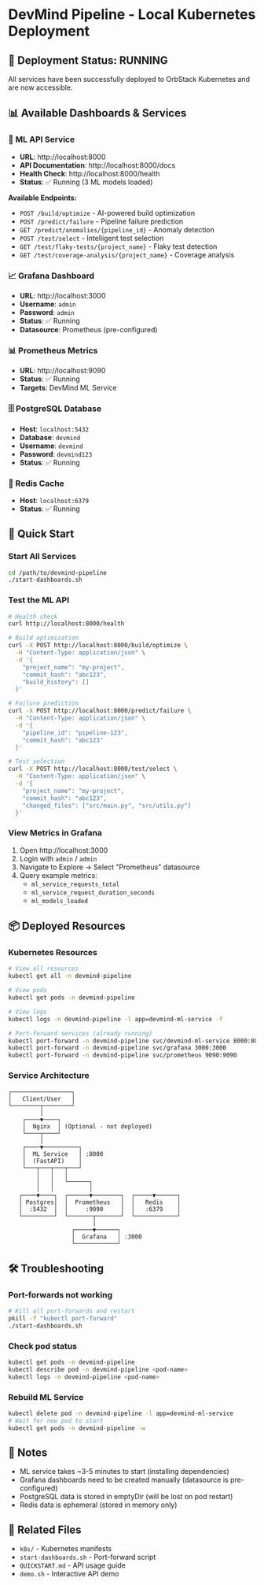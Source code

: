 # DevMind Pipeline - Local Kubernetes Deployment

## 🎉 Deployment Status: RUNNING

All services have been successfully deployed to OrbStack Kubernetes and are now accessible.

## 📊 Available Dashboards & Services

### 🤖 ML API Service
- **URL**: http://localhost:8000
- **API Documentation**: http://localhost:8000/docs
- **Health Check**: http://localhost:8000/health
- **Status**: ✅ Running (3 ML models loaded)

**Available Endpoints:**
- `POST /build/optimize` - AI-powered build optimization
- `POST /predict/failure` - Pipeline failure prediction
- `GET /predict/anomalies/{pipeline_id}` - Anomaly detection
- `POST /test/select` - Intelligent test selection
- `GET /test/flaky-tests/{project_name}` - Flaky test detection
- `GET /test/coverage-analysis/{project_name}` - Coverage analysis

### 📈 Grafana Dashboard
- **URL**: http://localhost:3000
- **Username**: `admin`
- **Password**: `admin`
- **Status**: ✅ Running
- **Datasource**: Prometheus (pre-configured)

### 📊 Prometheus Metrics
- **URL**: http://localhost:9090
- **Status**: ✅ Running
- **Targets**: DevMind ML Service

### 🗄️ PostgreSQL Database
- **Host**: `localhost:5432`
- **Database**: `devmind`
- **Username**: `devmind`
- **Password**: `devmind123`
- **Status**: ✅ Running

### 🔴 Redis Cache
- **Host**: `localhost:6379`
- **Status**: ✅ Running

## 🚀 Quick Start

### Start All Services
```bash
cd /path/to/devmind-pipeline
./start-dashboards.sh
```

### Test the ML API
```bash
# Health check
curl http://localhost:8000/health

# Build optimization
curl -X POST http://localhost:8000/build/optimize \
  -H "Content-Type: application/json" \
  -d '{
    "project_name": "my-project",
    "commit_hash": "abc123",
    "build_history": []
  }'

# Failure prediction
curl -X POST http://localhost:8000/predict/failure \
  -H "Content-Type: application/json" \
  -d '{
    "pipeline_id": "pipeline-123",
    "commit_hash": "abc123"
  }'

# Test selection
curl -X POST http://localhost:8000/test/select \
  -H "Content-Type: application/json" \
  -d '{
    "project_name": "my-project",
    "commit_hash": "abc123",
    "changed_files": ["src/main.py", "src/utils.py"]
  }'
```

### View Metrics in Grafana
1. Open http://localhost:3000
2. Login with `admin` / `admin`
3. Navigate to Explore → Select "Prometheus" datasource
4. Query example metrics:
   - `ml_service_requests_total`
   - `ml_service_request_duration_seconds`
   - `ml_models_loaded`

## 📦 Deployed Resources

### Kubernetes Resources
```bash
# View all resources
kubectl get all -n devmind-pipeline

# View pods
kubectl get pods -n devmind-pipeline

# View logs
kubectl logs -n devmind-pipeline -l app=devmind-ml-service -f

# Port-forward services (already running)
kubectl port-forward -n devmind-pipeline svc/devmind-ml-service 8000:8000
kubectl port-forward -n devmind-pipeline svc/grafana 3000:3000
kubectl port-forward -n devmind-pipeline svc/prometheus 9090:9090
```

### Service Architecture
```
┌─────────────────┐
│   Client/User   │
└────────┬────────┘
         │
    ┌────▼────┐
    │  Nginx  │ (Optional - not deployed)
    └────┬────┘
         │
    ┌────▼──────────┐
    │  ML Service   │ :8000
    │  (FastAPI)    │
    └───┬───┬───┬───┘
        │   │   │
        │   │   └──────┐
        │   │          │
   ┌────▼────┐  ┌──────▼────────┐  ┌─────▼──────┐
   │ Postgres│  │  Prometheus   │  │   Redis    │
   │  :5432  │  │     :9090     │  │   :6379    │
   └─────────┘  └───────┬───────┘  └────────────┘
                        │
                  ┌─────▼──────┐
                  │  Grafana   │ :3000
                  └────────────┘
```

## 🛠️ Troubleshooting

### Port-forwards not working
```bash
# Kill all port-forwards and restart
pkill -f "kubectl port-forward"
./start-dashboards.sh
```

### Check pod status
```bash
kubectl get pods -n devmind-pipeline
kubectl describe pod -n devmind-pipeline <pod-name>
kubectl logs -n devmind-pipeline <pod-name>
```

### Rebuild ML Service
```bash
kubectl delete pod -n devmind-pipeline -l app=devmind-ml-service
# Wait for new pod to start
kubectl get pods -n devmind-pipeline -w
```

## 📝 Notes

- ML service takes ~3-5 minutes to start (installing dependencies)
- Grafana dashboards need to be created manually (datasource is pre-configured)
- PostgreSQL data is stored in emptyDir (will be lost on pod restart)
- Redis data is ephemeral (stored in memory only)

## 🔗 Related Files

- `k8s/` - Kubernetes manifests
- `start-dashboards.sh` - Port-forward script
- `QUICKSTART.md` - API usage guide
- `demo.sh` - Interactive API demo
